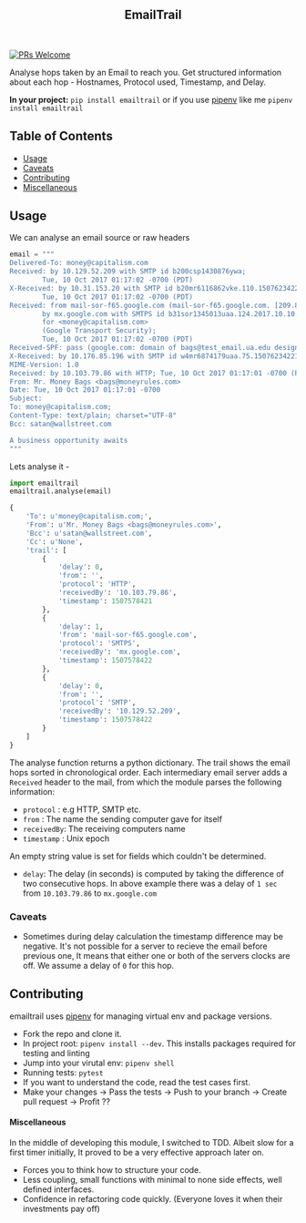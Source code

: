 <h2 align="center"> EmailTrail </h2> <br>
<p align="center">
<!-- <img alt="logo" title="logo" src="http://i.imgur.com/VShxJHs.png" width="450"> -->
</p>

[![PRs Welcome](https://img.shields.io/badge/PRs-welcome-brightgreen.svg?style=flat-square)](http://makeapullrequest.com)

<p>
Analyse hops taken by an Email to reach you. Get structured information about each hop - Hostnames, Protocol used, Timestamp, and Delay.  
</p>

**In your project:** `pip install emailtrail` or if you use [pipenv](http://pipenv.org/) like me `pipenv install emailtrail`

<!-- START doctoc generated TOC please keep comment here to allow auto update -->
<!-- DON'T EDIT THIS SECTION, INSTEAD RE-RUN doctoc TO UPDATE -->
## Table of Contents

- [Usage](#usage)
- [Caveats](#caveats)
- [Contributing](#contributing)
- [Miscellaneous](#miscellaneous)

<!-- END doctoc generated TOC please keep comment here to allow auto update -->

## Usage

We can analyse an email source or raw headers
```python
email = """
Delivered-To: money@capitalism.com
Received: by 10.129.52.209 with SMTP id b200csp1430876ywa;
        Tue, 10 Oct 2017 01:17:02 -0700 (PDT)
X-Received: by 10.31.153.20 with SMTP id b20mr6116862vke.110.1507623422746;
        Tue, 10 Oct 2017 01:17:02 -0700 (PDT)
Received: from mail-sor-f65.google.com (mail-sor-f65.google.com. [209.85.220.65])
        by mx.google.com with SMTPS id b31sor1345013uaa.124.2017.10.10.01.17.02
        for <money@capitalism.com>
        (Google Transport Security);
        Tue, 10 Oct 2017 01:17:02 -0700 (PDT)
Received-SPF: pass (google.com: domain of bags@test_email.ua.edu designates 209.85.220.65 as permitted sender) client-ip=209.85.220.65;
X-Received: by 10.176.85.196 with SMTP id w4mr6874179uaa.75.1507623422198; Tue, 10 Oct 2017 01:17:02 -0700 (PDT)
MIME-Version: 1.0
Received: by 10.103.79.86 with HTTP; Tue, 10 Oct 2017 01:17:01 -0700 (PDT)
From: Mr. Money Bags <bags@moneyrules.com>
Date: Tue, 10 Oct 2017 01:17:01 -0700
Subject:
To: money@capitalism.com;
Content-Type: text/plain; charset="UTF-8"
Bcc: satan@wallstreet.com

A business opportunity awaits
"""
```

Lets analyse it - 

```python
import emailtrail
emailtrail.analyse(email)
```

```python
{
    'To': u'money@capitalism.com;',
    'From': u'Mr. Money Bags <bags@moneyrules.com>',
    'Bcc': u'satan@wallstreet.com',
    'Cc': u'None',    
    'trail': [
        {
            'delay': 0,
            'from': '',
            'protocol': 'HTTP',
            'receivedBy': '10.103.79.86',
            'timestamp': 1507578421
        },
        {
            'delay': 1,
            'from': 'mail-sor-f65.google.com',
            'protocol': 'SMTPS',
            'receivedBy': 'mx.google.com',
            'timestamp': 1507578422
        },
        {
            'delay': 0,
            'from': '',
            'protocol': 'SMTP',
            'receivedBy': '10.129.52.209',
            'timestamp': 1507578422
        }
    ]
}

```
The analyse function returns a python dictionary.
The trail shows the email hops sorted in chronological order. Each intermediary email server adds a `Received` header to the mail, from which the module parses the following information:

- `protocol`  : e.g HTTP, SMTP etc.
- `from`      : The name the sending computer gave for itself
- `receivedBy`: The receiving computers name
- `timestamp` : Unix epoch

An empty string value is set for fields which couldn't be determined.
- `delay`: The delay (in seconds) is computed by taking the difference of two consecutive hops. In above example there was
a delay of `1 sec ` from `10.103.79.86` to `mx.google.com`



### Caveats

- Sometimes during delay calculation the timestamp difference may be negative. 
It's not possible for a server to recieve the email before previous one,
It means that either one or both of the servers clocks are off.
We assume a delay of `0` for this hop.

## Contributing
emailtrail uses [pipenv](http://pipenv.org/) for managing virtual env and package versions.
- Fork the repo and clone it.
- In project root: `pipenv install --dev`. This installs packages required for testing and linting
- Jump into your virutal env: `pipenv shell`
- Running tests: `pytest`
- If you want to understand the code, read the test cases first.
- Make your changes -> Pass the tests -> Push to your branch -> Create pull request -> Profit ??


#### Miscellaneous

In the middle of developing this module, I switched to TDD. Albeit slow for a first timer initially, It proved to be a very effective approach later on.
- Forces you to think how to structure your code.
- Less coupling, small functions with minimal to none side effects, well defined interfaces.
- Confidence in refactoring code quickly. (Everyone loves it when their investments pay off)




